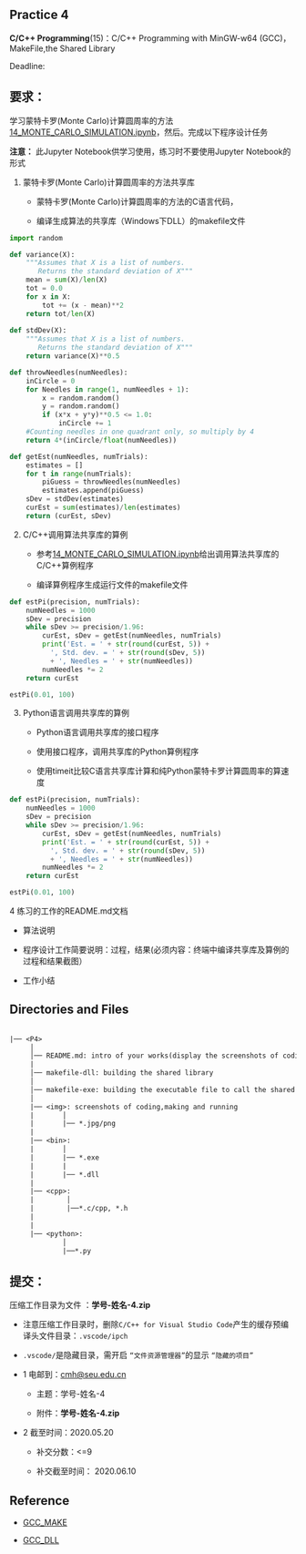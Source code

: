 
## Practice 4

**C/C++ Programming**(15)：C/C++ Programming with MinGW-w64 (GCC)，MakeFile,the Shared Library

Deadline: 

## 要求：

学习蒙特卡罗(Monte Carlo)计算圆周率的方法[14_MONTE_CARLO_SIMULATION.ipynb](./14_MONTE_CARLO_SIMULATION.ipynb)，然后。完成以下程序设计任务

**注意：** 此Jupyter Notebook供学习使用，练习时不要使用Jupyter Notebook的形式

1.  蒙特卡罗(Monte Carlo)计算圆周率的方法共享库

    * 蒙特卡罗(Monte Carlo)计算圆周率的方法的C语言代码，

    * 编译生成算法的共享库（Windows下DLL）的makefile文件

```python  
import random

def variance(X):
    """Assumes that X is a list of numbers.
       Returns the standard deviation of X"""
    mean = sum(X)/len(X)
    tot = 0.0
    for x in X:
        tot += (x - mean)**2
    return tot/len(X)
    
def stdDev(X):
    """Assumes that X is a list of numbers.
       Returns the standard deviation of X"""
    return variance(X)**0.5

def throwNeedles(numNeedles):
    inCircle = 0
    for Needles in range(1, numNeedles + 1):
        x = random.random()
        y = random.random()
        if (x*x + y*y)**0.5 <= 1.0:
            inCircle += 1
    #Counting needles in one quadrant only, so multiply by 4
    return 4*(inCircle/float(numNeedles))

def getEst(numNeedles, numTrials):
    estimates = []
    for t in range(numTrials):
        piGuess = throwNeedles(numNeedles)
        estimates.append(piGuess)
    sDev = stdDev(estimates)
    curEst = sum(estimates)/len(estimates)
    return (curEst, sDev)
```

2. C/C++调用算法共享库的算例

    * 参考[14_MONTE_CARLO_SIMULATION.ipynb](./14_MONTE_CARLO_SIMULATION.ipynb)给出调用算法共享库的C/C++算例程序
    
    * 编译算例程序生成运行文件的makefile文件

```python
def estPi(precision, numTrials):
    numNeedles = 1000
    sDev = precision
    while sDev >= precision/1.96:
        curEst, sDev = getEst(numNeedles, numTrials)
        print('Est. = ' + str(round(curEst, 5)) +
          ', Std. dev. = ' + str(round(sDev, 5))
          + ', Needles = ' + str(numNeedles))
        numNeedles *= 2
    return curEst  

estPi(0.01, 100)
```

3. Python语言调用共享库的算例
                  
   * Python语言调用共享库的接口程序
   
   * 使用接口程序，调用共享库的Python算例程序
   
   * 使用timeit比较C语言共享库计算和纯Python蒙特卡罗计算圆周率的算速度

```python
def estPi(precision, numTrials):
    numNeedles = 1000
    sDev = precision
    while sDev >= precision/1.96:
        curEst, sDev = getEst(numNeedles, numTrials)
        print('Est. = ' + str(round(curEst, 5)) +
          ', Std. dev. = ' + str(round(sDev, 5))
          + ', Needles = ' + str(numNeedles))
        numNeedles *= 2
    return curEst  

estPi(0.01, 100)
```
4 练习的工作的README.md文档
                      
   * 算法说明 
   
   * 程序设计工作简要说明：过程，结果(必须内容：终端中编译共享库及算例的过程和结果截图）

   * 工作小结

## Directories and Files

```txt
 
|── <P4>
     │ 
     │── README.md: intro of your works(display the screenshots of coding,making and running)
     | 
     │── makefile-dll: building the shared library 
     │               
     │── makefile-exe: building the executable file to call the shared library  
     │
     |── <img>: screenshots of coding,making and running
     |       │
     |       |── *.jpg/png 
     |
     |── <bin>:
     |       │
     |       |── *.exe
     |       |     
     |       |── *.dll
     |
     |── <cpp>: 
     |        │
     |        |──*.c/cpp, *.h     
     |
     |
     |── <python>: 
             │
             |──*.py                       
```  

## 提交：

压缩工作目录为文件 ：**学号-姓名-4.zip**

   * 注意压缩工作目录时，删除`C/C++ for Visual Studio Code`产生的缓存预编译头文件目录：`.vscode/ipch`
     
   * `.vscode/`是隐藏目录，需开启 `“文件资源管理器”`的显示 `“隐藏的项目”`

* 1 电邮到：cmh@seu.edu.cn 
    
  * 主题：学号-姓名-4
    
  * 附件：**学号-姓名-4.zip**

* 2 截至时间：2020.05.20

   * 补交分数：<=9 
   
   * 补交截至时间： 2020.06.10

## Reference

* [GCC_MAKE](http://nbviewer.ipython.org/github/PySEE/home/tree/S2019/notebook/Unit8-1-GCC_MAKE.ipynb)

* [GCC_DLL](http://nbviewer.ipython.org/github/PySEE/home/tree/S2019/notebook/Unit8-2-GCC_DLL.ipynb)

